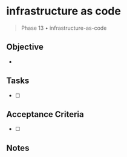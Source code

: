 # infrastructure as code

> Phase 13 • infrastructure-as-code

## Objective
- 

## Tasks
- [ ] 

## Acceptance Criteria
- [ ] 

## Notes

